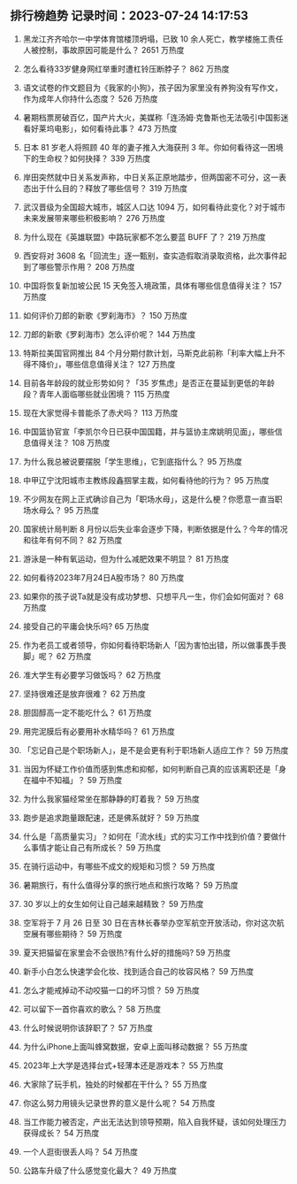 
## 排行榜趋势 记录时间：2023-07-24 14:17:53
  
  1. 黑龙江齐齐哈尔一中学体育馆楼顶坍塌，已致 10 余人死亡，教学楼施工责任人被控制，事故原因可能是什么？ 2651 万热度
    
  2. 怎么看待33岁健身网红举重时遭杠铃压断脖子？ 862 万热度
    
  3. 语文试卷的作文题目为《我家的小狗》，孩子因为家里没有养狗没有写作文，作为成年人你持什么态度？ 526 万热度
    
  4. 暑期档票房破百亿，国产片大火，美媒称「连汤姆·克鲁斯也无法吸引中国影迷看好莱坞电影」，如何看待此事？ 473 万热度
    
  5. 日本 81 岁老人将照顾 40 年的妻子推入大海获刑 3 年。你如何看待这一困境下的生命权？如何抉择？ 339 万热度
    
  6. 岸田突然就中日关系发声称，中日关系正原地踏步，但两国密不可分，这一表态出于什么目的？释放了哪些信号？ 319 万热度
    
  7. 武汉晋级为全国超大城市，城区人口达 1094 万，如何看待此变化？对于城市未来发展带来哪些积极影响？ 276 万热度
    
  8. 为什么现在《英雄联盟》中路玩家都不怎么要蓝 BUFF 了？ 219 万热度
    
  9. 西安将对 3608 名「回流生」逐一甄别，查实造假取消录取资格，此次事件起到了哪些警示作用？ 208 万热度
    
  10. 中国将恢复新加坡公民 15 天免签入境政策，具体有哪些信息值得关注？ 157 万热度
    
  11. 如何评价刀郎的新歌《罗刹海市》？ 150 万热度
    
  12. 刀郎的新歌《罗刹海市》怎么评价呢？ 144 万热度
    
  13. 特斯拉美国官网推出 84 个月分期付款计划，马斯克此前称「利率大幅上升不得不降价」，哪些信息值得关注？ 127 万热度
    
  14. 目前各年龄段的就业形势如何？「35 岁焦虑」是否正在蔓延到更低的年龄段？青年人面临哪些就业困境？ 115 万热度
    
  15. 现在大家觉得卡普能杀了赤犬吗？ 113 万热度
    
  16. 中国篮协官宣「李凯尔今日已获中国国籍，并与篮协主席姚明见面」，哪些信息值得关注？ 108 万热度
    
  17. 为什么我总被说要摆脱「学生思维」，它到底指什么？ 95 万热度
    
  18. 中甲辽宁沈阳城市主教练段鑫掴掌主裁，如何看待他的行为？ 95 万热度
    
  19. 不少网友在网上正式确诊自己为「职场水母」，这是什么梗？你愿意一直当职场水母么？ 95 万热度
    
  20. 国家统计局判断 8 月份以后失业率会逐步下降，判断依据是什么？今年的情况和往年有何不同？ 82 万热度
    
  21. 游泳是一种有氧运动，但为什么减肥效果不明显？ 81 万热度
    
  22. 如何看待2023年7月24日A股市场？ 80 万热度
    
  23. 如果你的孩子说Ta就是没有成功梦想、只想平凡一生，你们会如何面对？ 68 万热度
    
  24. 接受自己的平庸会快乐吗? 65 万热度
    
  25. 作为老员工或者领导，你如何看待职场新人「因为害怕出错，所以做事畏手畏脚」呢？ 62 万热度
    
  26. 准大学生有必要学习做饭吗？ 62 万热度
    
  27. 坚持很难还是放弃很难？ 62 万热度
    
  28. 胆固醇高一定不能吃什么？ 61 万热度
    
  29. 用完泥膜后有必要用补水精华吗？ 61 万热度
    
  30. 「忘记自己是个职场新人」，是不是会更有利于职场新人适应工作？ 59 万热度
    
  31. 当因为怀疑工作价值而感到焦虑和抑郁，如何判断自己真的应该离职还是「身在福中不知福」？ 59 万热度
    
  32. 为什么我家猫经常坐在那静静的盯着我？ 59 万热度
    
  33. 跑步是追求跑量跟配速，还是佛系就好？ 59 万热度
    
  34. 什么是「高质量实习」？如何在「流水线」式的实习工作中找到价值？要做什么事情才能让自己有所成长？ 59 万热度
    
  35. 在骑行运动中，有哪些不成文的规矩和习惯？ 59 万热度
    
  36. 暑期旅行，有什么值得分享的旅行地点和旅行攻略？ 59 万热度
    
  37. 30 岁以上的女生如何让自己越来越精致？ 59 万热度
    
  38. 空军将于 7 月 26 日至 30 日在吉林长春举办空军航空开放活动，你对这次航空展有哪些期待？ 59 万热度
    
  39. 夏天把猫留在家里会不会很热?有什么好的措施吗? 59 万热度
    
  40. 新手小白怎么快速学会化妆、找到适合自己的妆容风格？ 59 万热度
    
  41. 怎么才能戒掉动不动咬猫一口的坏习惯？ 59 万热度
    
  42. 可以留下一首你喜欢的歌么？ 58 万热度
    
  43. 什么时候说明你该辞职了？ 57 万热度
    
  44. 为什么iPhone上面叫蜂窝数据，安卓上面叫移动数据？ 55 万热度
    
  45. 2023年上大学是选择台式+轻薄本还是游戏本？ 55 万热度
    
  46. 大家除了玩手机，独处的时候都在干什么？ 55 万热度
    
  47. 你这么努力用镜头记录世界的意义是什么呢？ 54 万热度
    
  48. 当工作能力被否定，产出无法达到领导预期，陷入自我怀疑，该如何处理压力获得成长？ 54 万热度
    
  49. 一个人逛街很丢人吗？ 54 万热度
    
  50. 公路车升级了什么感觉变化最大？ 49 万热度
    